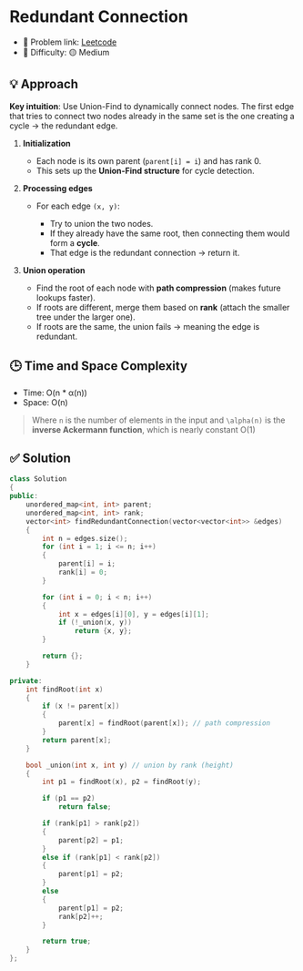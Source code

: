 # Redundant Connection

- 🧩 Problem link: [Leetcode](https://leetcode.com/problems/redundant-connection/)
- 🚦 Difficulty: 🟡 Medium

## 💡 Approach

**Key intuition**:
Use Union-Find to dynamically connect nodes. The first edge that tries to connect two nodes already in the same set is the one creating a cycle → the redundant edge.

1. **Initialization**

   - Each node is its own parent (`parent[i] = i`) and has rank 0.
   - This sets up the **Union-Find structure** for cycle detection.

2. **Processing edges**

   - For each edge `(x, y)`:

     - Try to union the two nodes.
     - If they already have the same root, then connecting them would form a **cycle**.
     - That edge is the redundant connection → return it.

3. **Union operation**

   - Find the root of each node with **path compression** (makes future lookups faster).
   - If roots are different, merge them based on **rank** (attach the smaller tree under the larger one).
   - If roots are the same, the union fails → meaning the edge is redundant.

## 🕒 Time and Space Complexity

- Time: O(n \* α(n))
- Space: O(n)

> Where `n` is the number of elements in the input and `\alpha(n)` is the **inverse Ackermann function**, which is nearly constant O(1)

## ✅ Solution

```cpp
class Solution
{
public:
    unordered_map<int, int> parent;
    unordered_map<int, int> rank;
    vector<int> findRedundantConnection(vector<vector<int>> &edges)
    {
        int n = edges.size();
        for (int i = 1; i <= n; i++)
        {
            parent[i] = i;
            rank[i] = 0;
        }

        for (int i = 0; i < n; i++)
        {
            int x = edges[i][0], y = edges[i][1];
            if (!_union(x, y))
                return {x, y};
        }

        return {};
    }

private:
    int findRoot(int x)
    {
        if (x != parent[x])
        {
            parent[x] = findRoot(parent[x]); // path compression
        }
        return parent[x];
    }

    bool _union(int x, int y) // union by rank (height)
    {
        int p1 = findRoot(x), p2 = findRoot(y);

        if (p1 == p2)
            return false;

        if (rank[p1] > rank[p2])
        {
            parent[p2] = p1;
        }
        else if (rank[p1] < rank[p2])
        {
            parent[p1] = p2;
        }
        else
        {
            parent[p1] = p2;
            rank[p2]++;
        }

        return true;
    }
};
```
